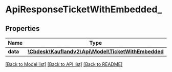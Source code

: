 # ApiResponseTicketWithEmbedded_

## Properties
Name | Type | Description | Notes
------------ | ------------- | ------------- | -------------
**data** | [**\Cbdesk\Kauflandv2\Api\Model\TicketWithEmbedded**](TicketWithEmbedded.md) |  | 

[[Back to Model list]](../../README.md#documentation-for-models) [[Back to API list]](../../README.md#documentation-for-api-endpoints) [[Back to README]](../../README.md)

